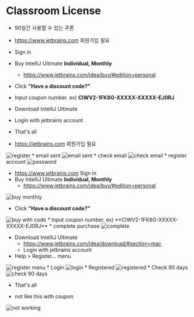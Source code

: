 # Classroom License
* 90일간 사용할 수 있는 쿠폰
* https://www.jetbrains.com 회원가입 필요
* Sign in
* Buy IntelliJ Ultimate **Individual, Monthly**
  * https://www.jetbrains.com/idea/buy/#edition=personal
* Click __"Have a discount code?"__
* Input coupon number. ex) **CIWV2-1FK8G-XXXXX-XXXXX-EJ0RJ**
* Download IntelliJ Ultimate
* Login with jetbrains account
* That's all

* https://jetbrains.com 회원가입 필요  
<img src="images/01register.png" alt="register" class="img">
* email sent  
<img src="images/02emailsent.png" alt="email sent" class="img">
* check email  
<img src="images/03checkemail.png" alt="check email" class="img">
* register account  
<img src="images/04password.png" alt="password" class="img">

* https://www.jetbrains.com Sign in
* Buy IntelliJ Ultimate **Individual, Monthly**
  * https://www.jetbrains.com/idea/buy/#edition=personal  
<img src="images/05buymonthly.png" alt="buy monthly" class="img">

* Click __"Have a discount code?"__  
<img src="images/06buywithcode.png" alt="buy with code" class="img">
* Input coupon number. ex) **CIWV2-1FK8G-XXXXX-XXXXX-EJ0RJ**
* complete purchase  
<img src="images/07complete.png" alt="complete" class="img">

* Download IntelliJ Ultimate
  * https://www.jetbrains.com/idea/download/#section=mac
  * Login with jetbrains account
* Help > Register... menu  
<img src="images/08register.png" alt="register menu" class="img">
* Login  
<img src="images/09login.png" alt="login" class="img">
* Registered  
<img src="images/10registered.png" alt="registered" class="img">
* Check 90 days  
<img src="images/11check90days.png" alt="check 90 days" class="img">

* That's all


* not like this with coupon  
<img src="images/12notworking.png" alt="not working" class="img">
